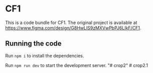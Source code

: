 
  # CF1

  This is a code bundle for CF1. The original project is available at https://www.figma.com/design/G8HwLIS9zMXVwPbPJ6LIkF/CF1.

  ## Running the code

  Run `npm i` to install the dependencies.

  Run `npm run dev` to start the development server.
  "# crop2" 
#   c r o p 2 . 1  
 